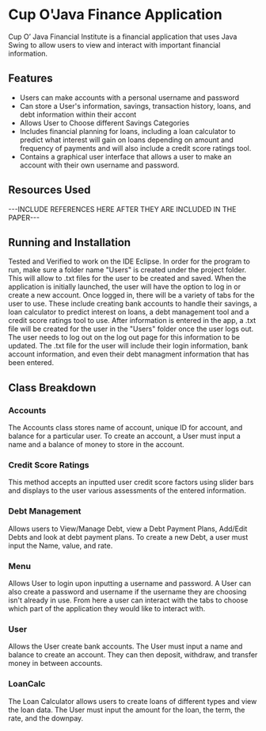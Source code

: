 # Cup O'Java Finance Application

Cup O’ Java Financial Institute is a financial application that uses Java Swing to allow users to view and interact with important financial information. 

## Features
- Users can make accounts with a personal username and password
- Can store a User's information, savings, transaction history, loans, and debt information within their accont
- Allows User to Choose different Savings Categories
- Includes financial planning for loans, including a loan calculator to predict what interest will gain on loans depending on amount and frequency of payments and will also include a credit score ratings tool.
- Contains a graphical user interface that allows a user to make an account with their own username and password.

## Resources Used
---INCLUDE REFERENCES HERE AFTER THEY ARE INCLUDED IN THE PAPER---

## Running and Installation
Tested and Verified to work on the IDE Eclipse. In order for the program to run, make sure a folder name "Users" is created under the project folder. This will allow to .txt files for the user to be created and saved. When the application is initially launched, the user will have the option to log in or create a new account. Once logged in, there will be a variety of tabs for the user to use. These include creating bank accounts to handle their savings, a loan calculator to predict interest on loans, a debt management tool and a credit score ratings tool to use. After information is entered in the app, a .txt file will be created for the user in the "Users" folder once the user logs out. The user needs to log out on the log out page for this information to be updated. The .txt file for the user will include their login information, bank account information, and even their debt managment information that has been entered. 

## Class Breakdown

### Accounts
The Accounts class stores name of account, unique ID for account, and balance for a particular user. To create an account, a User must input a name and a balance of money to store in the account. 

### Credit Score Ratings
This method accepts an inputted user credit score factors using slider bars and displays to the user various assessments of the entered information. 

### Debt Management 
Allows users to View/Manage Debt, view a Debt Payment Plans, Add/Edit Debts and look at debt payment plans. To create a new Debt, a user must input the Name, value, and rate. 

### Menu
Allows User to login upon inputting a username and password. A User can also create a password and username if the username they are choosing isn't already in use. From here a user can interact with the tabs to choose which part of the application they would like to interact with. 

### User 
Allows the User create bank accounts. The User must input a name and balance to create an account. They can then deposit, withdraw, and transfer money in between accounts. 

### LoanCalc
The Loan Calculator allows users to create loans of different types and view the loan data. The User must input the amount for the loan, the term, the rate, and the downpay. 

